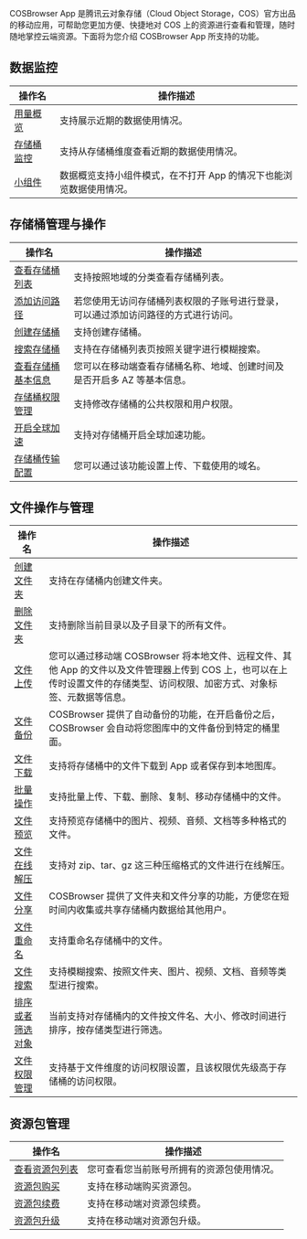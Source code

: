 COSBrowser App 是腾讯云对象存储（Cloud Object Storage，COS）官方出品的移动应用，可帮助您更加方便、快捷地对 COS 上的资源进行查看和管理，随时随地掌控云端资源。下面将为您介绍 COSBrowser App 所支持的功能。


## 数据监控

| 操作名                                  | 操作描述                                                     |
| ------------------------------------------------------------ | ------------------------------------------------------------ |
| [用量概览](https://cloud.tencent.com/document/product/436/58546#UsageOverview) | 支持展示近期的数据使用情况。                                   |                                             |
| [存储桶监控](https://cloud.tencent.com/document/product/436/58546#BucketMonitoring) | 支持从存储桶维度查看近期的数据使用情况。                                   |
| [小组件](https://cloud.tencent.com/document/product/436/58546#TheWidget) | 数据概览支持小组件模式，在不打开 App 的情况下也能浏览数据使用情况。   |

## 存储桶管理与操作

| 操作名                            | 操作描述         |
|---------------------------------------- | ---------------------------------- |
| [查看存储桶列表](https://cloud.tencent.com/document/product/436/58544#ViewTheBucketList) | 支持按照地域的分类查看存储桶列表。                                         |
| [添加访问路径](https://cloud.tencent.com/document/product/436/58544#AddAccessPath) | 若您使用无访问存储桶列表权限的子账号进行登录，可以通过添加访问路径的方式进行访问。                                            |
| [创建存储桶](https://cloud.tencent.com/document/product/436/58544#CreateBucket) | 支持创建存储桶。                                           |
| [搜索存储桶](https://cloud.tencent.com/document/product/436/58544#SearchBucket) | 支持在存储桶列表页按照关键字进行模糊搜索。                                   |
| [查看存储桶基本信息](https://cloud.tencent.com/document/product/436/58544#ViewBucketBasicInfor) | 您可以在移动端查看存储桶名称、地域、创建时间及是否开启多 AZ 等基本信息。                               |
| [存储桶权限管理](https://cloud.tencent.com/document/product/436/58544#BucketPrivilegeManagement) | 支持修改存储桶的公共权限和用户权限。                                   |
| [开启全球加速](https://cloud.tencent.com/document/product/436/58544#OpenGlobalAcceleration) | 支持对存储桶开启全球加速功能。           |
| [存储桶传输配置](https://cloud.tencent.com/document/product/436/58544#BucketTransportConfig) | 您可以通过该功能设置上传、下载使用的域名。  


## 文件操作与管理

| 操作名                                                       | 操作描述                                                     |
| ------------------------------------------------------------ | ------------------------------------------------------------ |
| [创建文件夹](https://cloud.tencent.com/document/product/436/58545#CreateFolder) | 支持在存储桶内创建文件夹。                                          |
| [删除文件夹](https://cloud.tencent.com/document/product/436/58545#DeleteFolder) | 支持删除当前目录以及子目录下的所有文件。                                          |
| [文件上传](https://cloud.tencent.com/document/product/436/58545#UploadFile) | 您可以通过移动端 COSBrowser 将本地文件、远程文件、其他 App 的文件以及文件管理器上传到 COS 上，也可以在上传时设置文件的存储类型、访问权限、加密方式、对象标签、元数据等信息。                                         |
| [文件备份](https://cloud.tencent.com/document/product/436/58545#BackupFile) | COSBrowser 提供了自动备份的功能，在开启备份之后，COSBrowser 会自动将您图库中的文件备份到特定的桶里面。                                   |
| [文件下载](https://cloud.tencent.com/document/product/436/58545#DownloadFile) | 支持将存储桶中的文件下载到 App 或者保存到本地图库。           |
| [批量操作](https://cloud.tencent.com/document/product/436/58545#BatchOperation) | 支持批量上传、下载、删除、复制、移动存储桶中的文件。                       |
| [文件预览](https://cloud.tencent.com/document/product/436/58545#FilePreview) |  支持预览存储桶中的图片、视频、音频、文档等多种格式的文件。                              |
| [文件在线解压](https://cloud.tencent.com/document/product/436/58545#UnzipFiles) | 支持对 zip、tar、gz 这三种压缩格式的文件进行在线解压。                                    |
| [文件分享](https://cloud.tencent.com/document/product/436/58545#ShareFiles) | COSBrowser 提供了文件夹和文件分享的功能，方便您在短时间内收集或共享存储桶内数据给其他用户。                             |
| [文件重命名](https://cloud.tencent.com/document/product/436/58545#RenameFile) | 支持重命名存储桶中的文件。            |
| [文件搜索](https://cloud.tencent.com/document/product/436/58545#SearchFile) |   支持模糊搜索、按照文件夹、图片、视频、文档、音频等类型进行搜索。  |
| [排序或者筛选对象](https://cloud.tencent.com/document/product/436/58545#SortOrFilterObjects) | 当前支持对存储桶内的文件按文件名、大小、修改时间进行排序，按存储类型进行筛选。                |
| [文件权限管理](https://cloud.tencent.com/document/product/436/58545#ManageFilePermissions) | 支持基于文件维度的访问权限设置，且该权限优先级高于存储桶的访问权限。                                          |


## 资源包管理

| 操作名                                                       | 操作描述                                                     |
| ------------------------------------------------------------ | ------------------------------------------------------------ |
| [查看资源包列表](https://cloud.tencent.com/document/product/436/58547#.E6.9F.A5.E7.9C.8B.E8.B5.84.E6.BA.90.E5.8C.85.E5.88.97.E8.A1.A8) | 您可查看您当前账号所拥有的资源包使用情况。                                          |
| [资源包购买](https://cloud.tencent.com/document/product/436/55091) | 支持在移动端购买资源包。                                  |
| [资源包续费](https://cloud.tencent.com/document/product/436/55092) |支持在移动端对资源包续费。        |
| [资源包升级](https://cloud.tencent.com/document/product/436/55093) | 支持在移动端对资源包升级。                     |



